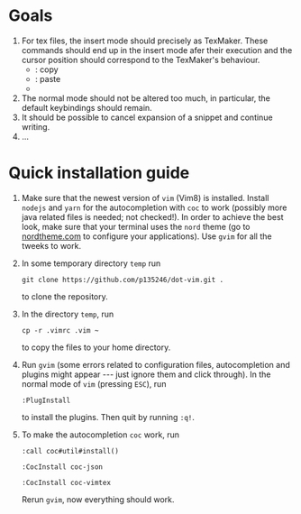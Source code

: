 # Goals

1. For tex files, the insert mode should precisely as TexMaker. These commands should end up in the insert mode afer their execution and the cursor position should correspond to the TexMaker's behaviour.
      * <C-C>: copy
      * <C-V>: paste
      * <C-XYZTU>
2. The normal mode should not be altered too much, in particular, the default keybindings should remain.
3. It should be possible to cancel expansion of a snippet and continue writing.
4. ...

# Quick installation guide

1. Make sure that the newest version of `vim` (Vim8) is installed. Install `nodejs` and `yarn` for the autocompletion with `coc` to work (possibly more java related files is needed; not checked!). In order to achieve the best look, make sure that your terminal uses the `nord` theme (go to [nordtheme.com](https://www.nordtheme.com/ports) to configure your applications). Use `gvim` for all the tweeks to work.


2. In some temporary directory `temp` run

   ``git clone https://github.com/p135246/dot-vim.git .``
   
   to clone the repository.
3. In the directory `temp`, run

   ``cp -r .vimrc .vim ~``
   
   to copy the files to your home directory.
4. Run `gvim` (some errors related to configuration files, autocompletion and plugins might appear --- just ignore them and click through). In the normal mode of `vim` (pressing `ESC`), run

    ``:PlugInstall``
    
    to install the plugins. Then quit by running `:q!`.
5. To make the autocompletion `coc` work, run

    ``:call coc#util#install()``
    
    ``:CocInstall coc-json``
    
    ``:CocInstall coc-vimtex``
    
    Rerun `gvim`, now everything should work.
